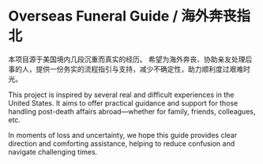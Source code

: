 # Overseas Funeral Guide / 海外奔丧指北


本项目源于美国境内几段沉重而真实的经历。
希望为海外奔丧、协助亲友处理后事的人，提供一份务实的流程指引与支持，减少不确定性，助力顺利度过艰难时光。


This project is inspired by several real and difficult experiences in the United States.
It aims to offer practical guidance and support for those handling post-death affairs abroad—whether for family, friends, colleagues, etc.

In moments of loss and uncertainty,
we hope this guide provides clear direction and comforting assistance,
helping to reduce confusion and navigate challenging times.
